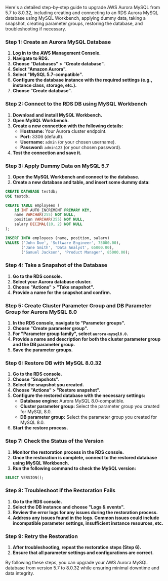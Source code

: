 Here's a detailed step-by-step guide to upgrade AWS Aurora MySQL from 5.7 to 8.0.32, including creating and connecting to an RDS Aurora MySQL database using MySQL Workbench, applying dummy data, taking a snapshot, creating parameter groups, restoring the database, and troubleshooting if necessary.

### Step 1: Create an Aurora MySQL Database

1. **Log in to the AWS Management Console.**
2. **Navigate to RDS.**
3. **Choose "Databases" > "Create database".**
4. **Select "Amazon Aurora".**
5. **Select "MySQL 5.7-compatible".**
6. **Configure the database instance with the required settings (e.g., instance class, storage, etc.).**
7. **Choose "Create database".**

### Step 2: Connect to the RDS DB using MySQL Workbench

1. **Download and install MySQL Workbench.**
2. **Open MySQL Workbench.**
3. **Create a new connection with the following details:**
   - **Hostname:** Your Aurora cluster endpoint.
   - **Port:** 3306 (default).
   - **Username:** `admin` (or your chosen username).
   - **Password:** `admin123` (or your chosen password).
4. **Test the connection and save it.**

### Step 3: Apply Dummy Data on MySQL 5.7

1. **Open the MySQL Workbench and connect to the database.**
2. **Create a new database and table, and insert some dummy data:**

```sql
CREATE DATABASE testdb;
USE testdb;

CREATE TABLE employees (
    id INT AUTO_INCREMENT PRIMARY KEY,
    name VARCHAR(255) NOT NULL,
    position VARCHAR(255) NOT NULL,
    salary DECIMAL(10, 2) NOT NULL
);

INSERT INTO employees (name, position, salary)
VALUES ('John Doe', 'Software Engineer', 75000.00),
       ('Jane Smith', 'Data Analyst', 65000.00),
       ('Samuel Jackson', 'Product Manager', 85000.00);
```

### Step 4: Take a Snapshot of the Database

1. **Go to the RDS console.**
2. **Select your Aurora database cluster.**
3. **Choose "Actions" > "Take snapshot".**
4. **Provide a name for the snapshot and confirm.**

### Step 5: Create Cluster Parameter Group and DB Parameter Group for Aurora MySQL 8.0

1. **In the RDS console, navigate to "Parameter groups".**
2. **Choose "Create parameter group".**
3. **For "Parameter group family", select `aurora-mysql8.0`.**
4. **Provide a name and description for both the cluster parameter group and the DB parameter group.**
5. **Save the parameter groups.**

### Step 6: Restore DB with MySQL 8.0.32

1. **Go to the RDS console.**
2. **Choose "Snapshots".**
3. **Select the snapshot you created.**
4. **Choose "Actions" > "Restore snapshot".**
5. **Configure the restored database with the necessary settings:**
   - **Database engine:** Aurora MySQL 8.0-compatible.
   - **Cluster parameter group:** Select the parameter group you created for MySQL 8.0.
   - **DB parameter group:** Select the parameter group you created for MySQL 8.0.
6. **Start the restore process.**

### Step 7: Check the Status of the Version

1. **Monitor the restoration process in the RDS console.**
2. **Once the restoration is complete, connect to the restored database using MySQL Workbench.**
3. **Run the following command to check the MySQL version:**

```sql
SELECT VERSION();
```

### Step 8: Troubleshoot if the Restoration Fails

1. **Go to the RDS console.**
2. **Select the DB instance and choose "Logs & events".**
3. **Review the error logs for any issues during the restoration process.**
4. **Address any issues found in the logs. Common issues could include incompatible parameter settings, insufficient instance resources, etc.**

### Step 9: Retry the Restoration

1. **After troubleshooting, repeat the restoration steps (Step 6).**
2. **Ensure that all parameter settings and configurations are correct.**

By following these steps, you can upgrade your AWS Aurora MySQL database from version 5.7 to 8.0.32 while ensuring minimal downtime and data integrity.
